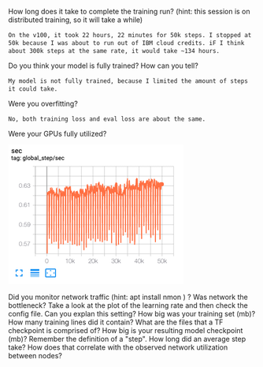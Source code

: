 How long does it take to complete the training run? (hint: this session is on distributed training, so it will take a while)
```
On the v100, it took 22 hours, 22 minutes for 50k steps. I stopped at 50k because I was about to run out of IBM cloud credits. iF I think about 300k steps at the same rate, it would take ~134 hours.
```

Do you think your model is fully trained? How can you tell?
```
My model is not fully trained, because I limited the amount of steps it could take.
```
Were you overfitting?
```
No, both training loss and eval loss are about the same.
```

Were your GPUs fully utilized?

![GPU](Images/Steps.png)



Did you monitor network traffic (hint: apt install nmon ) ? Was network the bottleneck?
Take a look at the plot of the learning rate and then check the config file. Can you explan this setting?
How big was your training set (mb)? How many training lines did it contain?
What are the files that a TF checkpoint is comprised of?
How big is your resulting model checkpoint (mb)?
Remember the definition of a "step". How long did an average step take?
How does that correlate with the observed network utilization between nodes?
